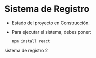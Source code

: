 <h1>Sistema de Registro</h1>

- Estado del proyecto en Construcción.

- Para ejecutar el sistema, debes poner:

  ```npm install react```

sistema de registro 2
